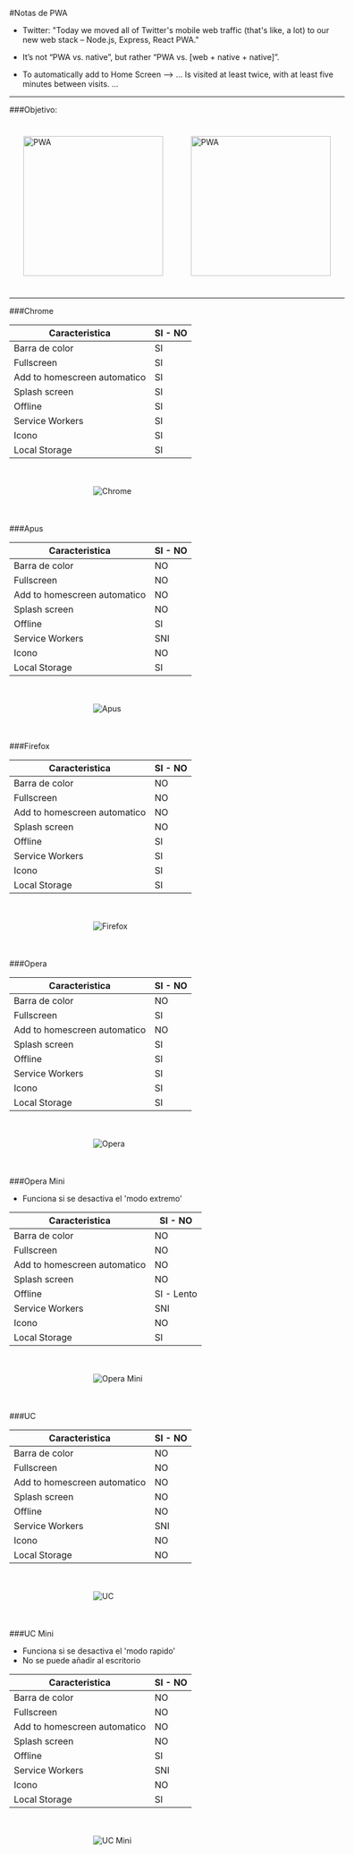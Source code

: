 <style>
body{
	max-width: 600px;
	display:block;
	margin: auto;
}
img{
	max-width: 300px;
	display: block;
	margin: 50px auto;
}
img[alt='PWA']{
	display: inline-block;
	width: 250px;
	margin: 25px;
}
</style>

#Notas de PWA

+ Twitter: "Today we moved all of Twitter's mobile web traffic (that's like, a lot) to our new web stack – Node.js, Express, React PWA."

+ It’s not “PWA vs. native”, but rather “PWA vs. \[web + native + native\]”.

+ To automatically add to Home Screen --> ... Is visited at least twice, with at least five minutes between visits. ...

<hr>

###Objetivo:

![PWA](/home/ivan/Programming/PWA/wiki/img/browser11.png)![PWA](/home/ivan/Programming/PWA/wiki/img/browser10.png)

<hr>

###Chrome

|Caracteristica|SI - NO|
|-|-|
|Barra de color|SI
|Fullscreen|SI
|Add to homescreen automatico|SI
|Splash screen|SI
|Offline|SI
|Service Workers|SI
|Icono|SI
|Local Storage|SI

![Chrome](/home/ivan/Programming/PWA/wiki/img/browser1.png)

###Apus

|Caracteristica|SI - NO|
|-|-|
|Barra de color|NO
|Fullscreen|NO
|Add to homescreen automatico|NO
|Splash screen|NO
|Offline|SI
|Service Workers|SNI
|Icono|NO
|Local Storage|SI

![Apus](/home/ivan/Programming/PWA/wiki/img/browser2.png)

###Firefox

|Caracteristica|SI - NO|
|-|-|
|Barra de color|NO
|Fullscreen|NO
|Add to homescreen automatico|NO
|Splash screen|NO
|Offline|SI
|Service Workers|SI
|Icono|SI
|Local Storage|SI

![Firefox](/home/ivan/Programming/PWA/wiki/img/browser3.png)

###Opera

|Caracteristica|SI - NO|
|-|-|
|Barra de color|NO
|Fullscreen|SI
|Add to homescreen automatico|NO
|Splash screen|SI
|Offline|SI
|Service Workers|SI
|Icono|SI
|Local Storage|SI

![Opera](/home/ivan/Programming/PWA/wiki/img/browser4.png)

###Opera Mini

+ Funciona si se desactiva el 'modo extremo'

|Caracteristica|SI - NO|
|-|-|
|Barra de color|NO
|Fullscreen|NO
|Add to homescreen automatico|NO
|Splash screen|NO
|Offline|SI - Lento
|Service Workers|SNI
|Icono|NO
|Local Storage|SI

![Opera Mini](/home/ivan/Programming/PWA/wiki/img/browser8.png)

###UC

|Caracteristica|SI - NO|
|-|-|
|Barra de color|NO
|Fullscreen|NO
|Add to homescreen automatico|NO
|Splash screen|NO
|Offline|NO
|Service Workers|SNI
|Icono|NO
|Local Storage|NO

![UC](/home/ivan/Programming/PWA/wiki/img/browser7.png)

###UC Mini

+ Funciona si se desactiva el 'modo rapido'
+ No se puede añadir al escritorio

|Caracteristica|SI - NO|
|-|-|
|Barra de color|NO
|Fullscreen|NO
|Add to homescreen automatico|NO
|Splash screen|NO
|Offline|SI
|Service Workers|SNI
|Icono|NO
|Local Storage|SI

![UC Mini](/home/ivan/Programming/PWA/wiki/img/browser9.png)